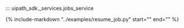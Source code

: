 ::: uipath_sdk._services.jobs_service

{% include-markdown "../examples/resume_job.py" start="<example1>" end="<example1>" %}
